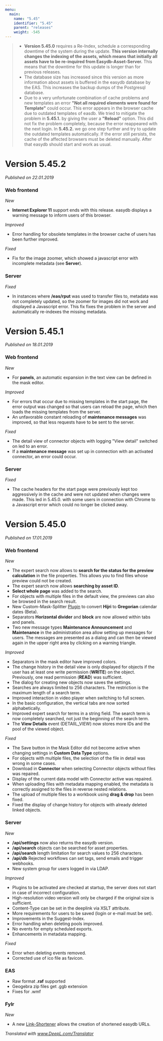 ```yaml
---
menu:
  main:
    name: "5.45"
    identifier: "5.45"
    parent: "releases"
    weight: -545
---
```


> - **Version 5.45.0** requires a Re-Index, schedule a corresponding downtime of the system during the update. **This version internally changes the indexing of the assets, which means that initially all assets have to be re-inquired from Easydb-Asset-Server.** This means that the downtime for this update is longer than for previous releases.
> - The database size has increased since this version as more information about assets is buffered in the easydb database by the EAS. This increases the backup dumps of the Postgresql database.
> - Due to a very unfortunate combination of cache problems and new templates an error **"Not all required elements were found for Template"** could occur. This error appears in the browser cache due to outdated templates of easdb. We tried to mitigate the problem in **5.45.1.** by giving the user a **"Reload"** option. This did not fix the problem completely, because the error reappeared with the next login. In **5.45.2.** we go one step further and try to update the outdated templates automatically. If the error still persists, the cache of the affected browsers must be deleted manually. After that easydb should start and work as usual.
>

# Version 5.45.2

*Published on 22.01.2019*

### Web frontend

*New*

- **Internet Explorer 11** support ends with this release. easydb displays a warning message to inform users of this browser.

*Improved*

- Error handling for obsolete templates in the browser cache of users has been further improved.

*Fixed*

- Fix for the image zoomer, which showed a javascript error with incomplete metadata (see **Server**).

### Server

*Fixed*

- In instances where **/eas/rput** was used to transfer files to, metadata was not completely updated, so the zoomer for images did not work and displayed a Javascript error. This fix fixes the problem in the server and automatically re-indexes the missing metadata.

# Version 5.45.1

*Published on 18.01.2019*

### Web frontend

*New*

- For **panels**, an automatic expansion in the text view can be defined in the mask editor. 

*Improved*

- For errors that occur due to missing templates in the start page, the error output was changed so that users can reload the page, which then loads the missing templates from the server.
- An unfavorable constant reloading of **maintenance messages** was improved, so that less requests have to be sent to the server. 

*Fixed*

- The detail view of connector objects with logging "View detail" switched on led to an error.
- If a **maintenance message** was set up in connection with an activated connector, an error could occur.

### Server

*Fixed*

- The cache headers for the start page were previously kept too aggressively in the cache and were not updated when changes were made. This led in 5.45.0. with some users in connection with Chrome to a Javascript error which could no longer be clicked away.

# Version 5.45.0

*Published on 17.01.2019*

### Web frontend

*New*

- The expert search now allows to **search for the status for the preview calculation** in the file properties. This allows you to find files whose preview could not be created.
- The expert search now allows **searching by asset ID**.
- **Select whole page** was added to the search.
- For objects with multiple files in the default view, the previews can also be browsed in the search result.
- New Custom-Mask-Splitter  [Plugin](https://github.com/programmfabrik/easydb-hijri-gregorian-converter) to convert **Hijri** to **Gregorian** calendar dates (Beta).
- Separators **Horizontal divider** and **block** are now allowed within tabs and panels.
- Two new message types **Maintenance Announcement** and **Maintenance** in the administration area allow setting up messages for users. The messages are presented as a dialog and can then be viewed again in the upper right area by clicking on a warning triangle. 

*Improved*

- Separators in the mask editor have improved colors.
- The change history in the detail view is only displayed for objects if the user has at least one write permission (**WRITE**) on the object. Previously, one read permission (**READ**) was sufficient.
- The dialog for creating new objects now saves the settings.
- Searches are always limited to 256 characters. The restriction is the maximum length of a search term.
- Improved interaction in video player when switching to full screen.
- In the basic configuration, the vertical tabs are now sorted alphabetically.
- Improved expert search for terms in a string field. The search term is now completely searched, not just the beginning of the search term.
- The **View Details** event (DETAIIL_VIEW) now stores more IDs and the pool of the viewed object.

*Fixed*

- The Save button in the Mask Editor did not become active when changing settings in **Custom Data Type** options.
- For objects with multiple files, the selection of the file in detail was wrong in some cases.
- Download in **Connector** when selecting Connector objects without files was repaired.
- Display of the current data model with Connector active was repaired.
- When uploading files with metadata mapping enabled, the metadata is correctly assigned to the files in reverse nested relations.
- The upload of multiple files to a workbook using **drag & drop** has been fixed.
- Fixed the display of change history for objects with already deleted linked objects.

### Server

*New*

- **/api/settings** now also returns the easydb version.
- **/api/search** objects can be searched for asset properties.
- **/api/search** length limitation for search values to 256 characters.
- **/api/db** Rejected workflows can set tags, send emails and trigger webhooks.
- New system group for users logged in via LDAP.

*Improved*

- Plugins to be activated are checked at startup, the server does not start in case of incorrect configuration.
- High-resolution video version will only be charged if the original size is sufficient.
- Content-Type can be set in the deeplink via XSLT attribute.
- More requirements for users to be saved (login or e-mail must be set).
- Improvements in the Suggest-Index.
- Error handling when deleting pools improved.
- No events for empty scheduled exports.
- Enhancements in metadata mapping.

*Fixed*

- Error when deleting events removed.
- Corrected use of ico file as favicon.

### EAS

- Raw format **.raf** supported
- Geogebra zip files get .ggb extension
- Fixes for .wmf

### Fylr

*New*

- A new [Link-Shortener](https://fylr.io/docs/fylr/server/link-shortener/) allows the creation of shortened easydb URLs.

*Translated with www.DeepL.com/Translator*